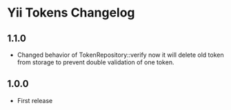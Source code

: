 # Yii Tokens Changelog

## 1.1.0
- Changed behavior of TokenRepository::verify
now it will delete old token from storage to prevent double validation of one token.

## 1.0.0
- First release
